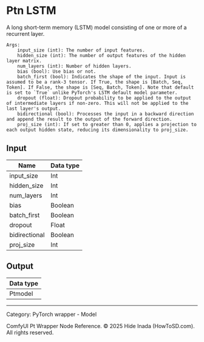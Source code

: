 # Ptn LSTM
A long short-term memory  (LSTM) model consisting of one or more of a recurrent layer.  

    Args:
        input_size (int): The number of input features.  
        hidden_size (int): The number of output features of the hidden layer matrix.  
        num_layers (int): Number of hidden layers.  
        bias (bool): Use bias or not.  
        batch_first (bool): Indicates the shape of the input. Input is assumed to be a rank-3 tensor. If True, the shape is [Batch, Seq, Token]. If False, the shape is [Seq, Batch, Token]. Note that default is set to `True` unlike PyTorch's LSTM default model parameter.
        dropout (float): Dropout probability to be applied to the output of intermediate layers if non-zero. This will not be applied to the last layer's output.  
        bidirectional (bool): Processes the input in a backward direction and append the result to the output of the forward direction.  
        proj_size (int): If set to greater than 0, applies a projection to each output hidden state, reducing its dimensionality to proj_size.

## Input
| Name | Data type |
|---|---|
| input_size | Int |
| hidden_size | Int |
| num_layers | Int |
| bias | Boolean |
| batch_first | Boolean |
| dropout | Float |
| bidirectional | Boolean |
| proj_size | Int |

## Output
| Data type |
|---|
| Ptmodel |

<HR>
Category: PyTorch wrapper - Model

ComfyUI Pt Wrapper Node Reference. © 2025 Hide Inada (HowToSD.com). All rights reserved.
